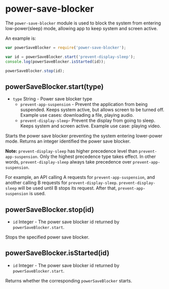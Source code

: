 # power-save-blocker

The `power-save-blocker` module is used to block the system from entering
low-power(sleep) mode, allowing app to keep system and screen active.

An example is:

```javascript
var powerSaveBlocker = require('power-save-blocker');

var id = powerSaveBlocker.start('prevent-display-sleep');
console.log(powerSaveBlocker.isStarted(id));

powerSaveBlocker.stop(id);
```

## powerSaveBlocker.start(type)

* `type` String - Power save blocker type
  * `prevent-app-suspension` - Prevent the application from being suspended.
    Keeps system active, but allows screen to be turned off.  Example use cases:
    downloading a file, playing audio.
  * `prevent-display-sleep`- Prevent the display from going to sleep. Keeps system
    and screen active.  Example use case: playing video.

Starts the power save blocker preventing the system entering lower-power mode.
Returns an integer identified the power save blocker.

**Note:**
`prevent-display-sleep` has higher precedence level than `prevent-app-suspension`.
Only the highest precedence type takes effect. In other words, `prevent-display-sleep`
always take precedence over `prevent-app-suspension`.

For example, an API calling A requests for `prevent-app-suspension`, and
another calling B requests for `prevent-display-sleep`. `prevent-display-sleep`
will be used until B stops its request. After that, `prevent-app-suspension` is used.

## powerSaveBlocker.stop(id)

* `id` Integer - The power save blocker id returned by `powerSaveBlocker.start`.

Stops the specified power save blocker.

## powerSaveBlocker.isStarted(id)

* `id` Integer - The power save blocker id returned by `powerSaveBlocker.start`.

Returns whether the corresponding `powerSaveBlocker` starts.
